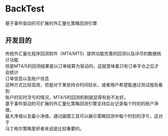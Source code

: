 # BackTest
基于事件驱动的可扩展的外汇量化策略回测引擎<br>
## 开发目的
传统外汇量化程序回测软件（MT4/MT5）提供功能完善的回测以及详尽的数据统计功能<br>
但是MT4/5的回测结果是以订单结算为驱动的，这就意味着只有订单平仓之后才会统计<br>
订单信息以及账户信息<br>
这种方式比较高效，但是对于某些持仓时间较长，或者用户希望能通过测试报告看到<br>
账户的实时浮亏的情况，MT4/5的回测机制就显得有些不友好。<br>
基于事件驱动的可扩展的外汇量化策略回测引擎支持后台记录每个时刻的账户净值，<br>
最大净值以及最小净值，通过画图工具可以展示策略回测中每个时刻的浮亏，这对于<br>
马丁格尔策略爱好者来说是比较重要的。<br>


